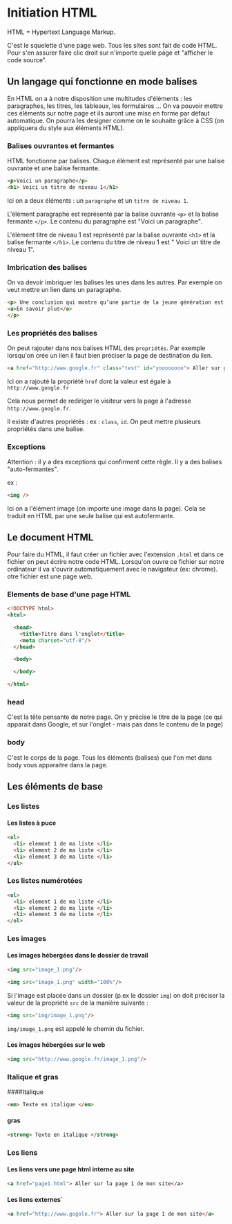 # Initiation HTML

HTML = Hypertext Language Markup.

C'est le squelette d'une page web. Tous les sites sont fait de code HTML. Pour s'en assurer faire clic droit sur n'importe quelle page et "afficher le code source".

## Un langage qui fonctionne en mode balises

En HTML on a à notre disposition une multitudes d'éléments : les paragraphes, les titres, les tableaux, les formulaires ... On va pouvoir mettre ces éléments sur notre page et ils auront une mise en forme par défaut automatique. On pourra les designer comme on le souhaite grâce à CSS (on appliquera du style aux éléments HTML).

### Balises ouvrantes et fermantes

HTML fonctionne par balises. Chaque élément est représenté par une balise ouvrante et une balise fermante.

```html
<p>Voici un paragraphe</p>
<h1> Voici un titre de niveau 1</h1>
```
Ici on a deux éléments : un `paragraphe` et un `titre de niveau 1`.

L'élément paragraphe est représenté par la balise ouvrante `<p>` et la balise fermante `</p>`. Le contenu du paragraphe est "Voici un paragraphe".

L'élément titre de niveau 1 est représenté par la balise ouvrante `<h1>` et la balise fermante `</h1>`. Le contenu du titre de niveau 1 est " Voici un titre de niveau 1".


### Imbrication des balises

On va devoir imbriquer les balises les unes dans les autres. Par exemple on veut mettre un lien dans un paragraphe.

```html
<p> Une conclusion qui montre qu’une partie de la jeune génération est prête à se retrousser les manches et à utiliser ses mains parce qu’elle n’a plus envie de s’épuiser (burn-out), de s’ennuyer (bore out) ou de faire un travail inutile (bullshit jobs, générateurs de brown-out). En somme, des digital natives prêts à faire autre chose de leurs doigts que taper sur un clavier.
<a>En savoir plus</a>
</p>

```


### Les propriétés des balises

On peut rajouter dans nos balises HTML des `propriétés`. Par exemple lorsqu'on crée un lien il faut bien préciser la page de destination du lien.

```html
<a href="http://www.google.fr" class="test" id="yoooooooo"> Aller sur google</a>
```
Ici on a rajouté la propriété `href` dont la valeur est égale à `http://www.google.fr`

Cela nous permet de rediriger le visiteur vers la page à l'adresse `http://www.google.fr`.

Il existe d'autres propriétés : ex : `class`, `id`. On peut mettre plusieurs propriétés dans une balise.

### Exceptions


Attention : il y a des exceptions qui confirment cette règle. Il y a des balises "auto-fermantes".

ex :
```html
<img />
```
Ici on a l'élément image (on importe une image dans la page). Cela se traduit en HTML par une seule balise qui est autofermante.

## Le document HTML

Pour faire du HTML, il faut créer un fichier avec l'extension `.html` et dans ce fichier on peut écrire notre code HTML. Lorsqu'on ouvre ce fichier sur notre ordinateur il va s'ouvrir automatiquement avec le navigateur (ex: chrome). otre fichier est une page web.

### Elements de base d'une page HTML

```html
<!DOCTYPE html>
<html>

  <head>
    <title>Titre dans l'onglet</title>
    <meta charset="utf-8"/>
  </head>

  <body>

  </body>

</html>
```

### head

C'est la tête pensante de notre page. On y précise le titre de la page (ce qui apparait dans Google, et sur l'onglet - mais pas dans le contenu de la page)

### body

C'est le corps de la page. Tous les éléments (balises) que l'on met dans body vous apparaitre dans la page.


## Les éléments de base

### Les listes

#### Les listes à puce

```html
<ul>
  <li> element 1 de ma liste </li>
  <li> element 2 de ma liste </li>
  <li> element 3 de ma liste </li>
</ul>

```

### Les listes numérotées

```html
<ol>
  <li> element 1 de ma liste </li>
  <li> element 2 de ma liste </li>
  <li> element 3 de ma liste </li>
</ol>

```

### Les images

#### Les images hébergées dans le dossier de travail

```html
<img src="image_1.png"/>

```
```html
<img src="image_1.png" width="100%"/>

```
Si l'image est placée dans un dossier (p.ex le dossier `img`) on doit préciser la valeur de la propriété `src` de la manière suivante :

```html
<img src="img/image_1.png"/>

```
`img/image_1.png` est appelé le chemin du fichier.

#### Les images hébergées sur le web

```html
<img src="http://www.google.fr/image_1.png"/>

```

### Italique et gras


####Italique

```html
<em> Texte en italique </em>

```

#### gras

```html
<strong> Texte en italique </strong>
```
###


### Les liens

#### Les liens vers une page html interne au site

```html
<a href="page1.html"> Aller sur la page 1 de mon site</a>
```

#### Les liens externes`

```html
<a href="http://www.gogole.fr"> Aller sur la page 1 de mon site</a>
```
